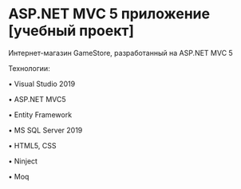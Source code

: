 # ASP.NET MVC 5 приложение [учебный проект]

Интернет-магазин GameStore, разработанный на ASP.NET MVC 5

Технологии:

• Visual Studio 2019 

• ASP.NET MVC5

• Entity Framework

• MS SQL Server 2019 

• HTML5, CSS

• Ninject 

• Moq
